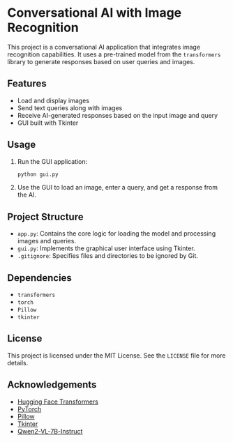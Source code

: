 # Conversational AI with Image Recognition

This project is a conversational AI application that integrates image recognition capabilities. It uses a pre-trained model from the `transformers` library to generate responses based on user queries and images.

## Features

- Load and display images
- Send text queries along with images
- Receive AI-generated responses based on the input image and query
- GUI built with Tkinter


## Usage

1. Run the GUI application:
    ```sh
    python gui.py
    ```

2. Use the GUI to load an image, enter a query, and get a response from the AI.

## Project Structure

- `app.py`: Contains the core logic for loading the model and processing images and queries.
- `gui.py`: Implements the graphical user interface using Tkinter.
- `.gitignore`: Specifies files and directories to be ignored by Git.

## Dependencies

- `transformers`
- `torch`
- `Pillow`
- `tkinter`

## License

This project is licensed under the MIT License. See the `LICENSE` file for more details.

## Acknowledgements

- [Hugging Face Transformers](https://github.com/huggingface/transformers)
- [PyTorch](https://pytorch.org/)
- [Pillow](https://python-pillow.org/)
- [Tkinter](https://docs.python.org/3/library/tkinter.html)
- [Qwen2-VL-7B-Instruct](https://huggingface.co/Qwen/Qwen2-VL-7B-Instruct)